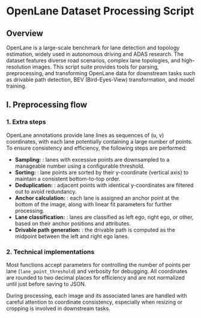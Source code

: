 # OpenLane Dataset Processing Script


## Overview

OpenLane is a large-scale benchmark for lane detection and topology estimation, widely used in autonomous driving and ADAS research. The dataset features diverse road scenarios, complex lane topologies, and high-resolution images. This script suite provides tools for parsing, preprocessing, and transforming OpenLane data for downstream tasks such as drivable path detection, BEV (Bird-Eyes-View) transformation, and model training.


## I. Preprocessing flow

### 1. Extra steps

OpenLane annotations provide lane lines as sequences of (u, v) coordinates, with each lane potentially containing a large number of points. To ensure consistency and efficiency, the following steps are performed:

- **Sampling:** : lanes with excessive points are downsampled to a manageable number using a configurable threshold.
- **Sorting:** : lane points are sorted by their y-coordinate (vertical axis) to maintain a consistent bottom-to-top order.
- **Deduplication:** : adjacent points with identical y-coordinates are filtered out to avoid redundancy.
- **Anchor calculation:** : each lane is assigned an anchor point at the bottom of the image, along with linear fit parameters for further processing.
- **Lane classification:** : lanes are classified as left ego, right ego, or other, based on their anchor positions and attributes.
- **Drivable path generation:** : the drivable path is computed as the midpoint between the left and right ego lanes.

### 2. Technical implementations

Most functions accept parameters for controlling the number of points per lane (`lane_point_threshold`) and verbosity for debugging. All coordinates are rounded to two decimal places for efficiency and are not normalized until just before saving to JSON.

During processing, each image and its associated lanes are handled with careful attention to coordinate consistency, especially when resizing or cropping is involved in downstream tasks.


